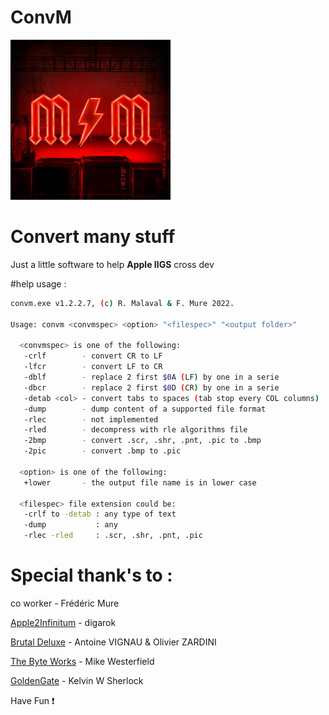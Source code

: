 
# **ConvM**

![Alt text](./MM_PowerUp_256x256.png "ConvM")

# Convert many stuff

Just a little software to help **Apple IIGS** cross dev

#help usage :

```bash
convm.exe v1.2.2.7, (c) R. Malaval & F. Mure 2022.

Usage: convm <convmspec> <option> "<filespec>" "<output folder>"

  <convmspec> is one of the following:
   -crlf        - convert CR to LF
   -lfcr        - convert LF to CR
   -dblf        - replace 2 first $0A (LF) by one in a serie
   -dbcr        - replace 2 first $0D (CR) by one in a serie
   -detab <col> - convert tabs to spaces (tab stop every COL columns)
   -dump        - dump content of a supported file format
   -rlec        - not implemented
   -rled        - decompress with rle algorithms file
   -2bmp        - convert .scr, .shr, .pnt, .pic to .bmp
   -2pic        - convert .bmp to .pic

  <option> is one of the following:
   +lower       - the output file name is in lower case

  <filespec> file extension could be:
   -crlf to -detab : any type of text
   -dump           : any
   -rlec -rled     : .scr, .shr, .pnt, .pic
```

# Special thank's to :

co worker - Frédéric Mure

[Apple2Infinitum](https://app.slack.com/) - digarok

[Brutal Deluxe](https://www.brutaldeluxe.fr/) - Antoine VIGNAU & Olivier ZARDINI

[The Byte Works](https://www.byteworks.us/Products.html) - Mike Westerfield

[GoldenGate](https://goldengate.gitlab.io/) - Kelvin W Sherlock


Have Fun :exclamation:
